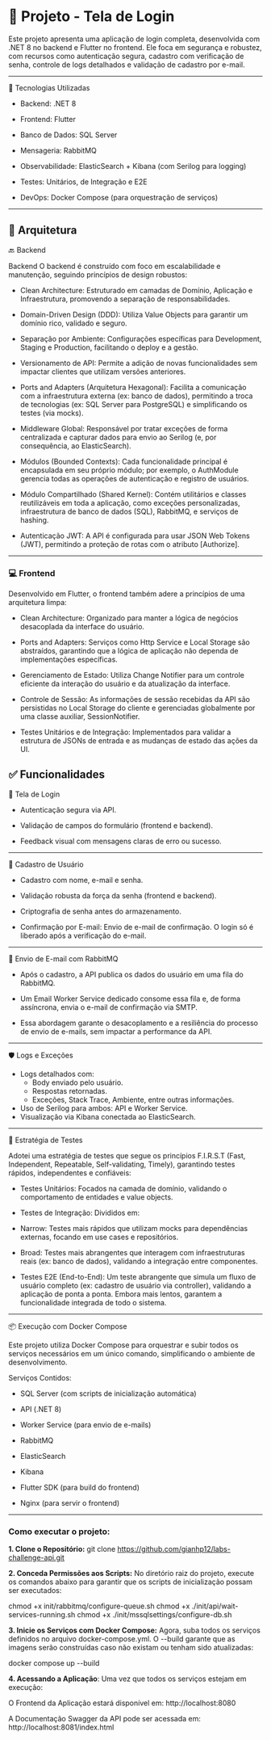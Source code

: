 # 🔐 Projeto - Tela de Login

Este projeto apresenta uma aplicação de login completa, desenvolvida com .NET 8 no backend e Flutter no frontend. Ele foca em segurança e robustez, com recursos como autenticação segura, cadastro com verificação de senha, controle de logs detalhados e validação de cadastro por e-mail.

---

🚀 Tecnologias Utilizadas
- Backend: .NET 8

- Frontend: Flutter

- Banco de Dados: SQL Server

- Mensageria: RabbitMQ

- Observabilidade: ElasticSearch + Kibana (com Serilog para logging)

- Testes: Unitários, de Integração e E2E

- DevOps: Docker Compose (para orquestração de serviços)

---

## 🧩 Arquitetura

🔙 Backend

 Backend
O backend é construído com foco em escalabilidade e manutenção, seguindo princípios de design robustos:

- Clean Architecture: Estruturado em camadas de Domínio, Aplicação e Infraestrutura, promovendo a separação de responsabilidades.

- Domain-Driven Design (DDD): Utiliza Value Objects para garantir um domínio rico, validado e seguro.

- Separação por Ambiente: Configurações específicas para Development, Staging e Production, facilitando o deploy e a gestão.

- Versionamento de API: Permite a adição de novas funcionalidades sem impactar clientes que utilizam versões anteriores.

- Ports and Adapters (Arquitetura Hexagonal): Facilita a comunicação com a infraestrutura externa (ex: banco de dados), permitindo a troca de tecnologias (ex: SQL Server para PostgreSQL) e simplificando os testes (via mocks).

- Middleware Global: Responsável por tratar exceções de forma centralizada e capturar dados para envio ao Serilog (e, por consequência, ao ElasticSearch).

- Módulos (Bounded Contexts): Cada funcionalidade principal é encapsulada em seu próprio módulo; por exemplo, o AuthModule gerencia todas as operações de autenticação e registro de usuários.

- Módulo Compartilhado (Shared Kernel): Contém utilitários e classes reutilizáveis em toda a aplicação, como exceções personalizadas, infraestrutura de banco de dados (SQL), RabbitMQ, e serviços de hashing.

- Autenticação JWT: A API é configurada para usar JSON Web Tokens (JWT), permitindo a proteção de rotas com o atributo [Authorize].

---

### 💻 Frontend

Desenvolvido em Flutter, o frontend também adere a princípios de uma arquitetura limpa:

- Clean Architecture: Organizado para manter a lógica de negócios desacoplada da interface do usuário.

- Ports and Adapters: Serviços como Http Service e Local Storage são abstraídos, garantindo que a lógica de aplicação não dependa de implementações específicas.

- Gerenciamento de Estado: Utiliza Change Notifier para um controle eficiente da interação do usuário e da atualização da interface.

- Controle de Sessão: As informações de sessão recebidas da API são persistidas no Local Storage do cliente e gerenciadas globalmente por uma classe auxiliar, SessionNotifier.

- Testes Unitários e de Integração: Implementados para validar a estrutura de JSONs de entrada e as mudanças de estado das ações da UI.


## ✅ Funcionalidades

🔑 Tela de Login

- Autenticação segura via API.

- Validação de campos do formulário (frontend e backend).

- Feedback visual com mensagens claras de erro ou sucesso.

---

 📝 Cadastro de Usuário

- Cadastro com nome, e-mail e senha.

- Validação robusta da força da senha (frontend e backend).

- Criptografia de senha antes do armazenamento.

- Confirmação por E-mail: Envio de e-mail de confirmação. O login só é liberado após a verificação do e-mail.

---

📨 Envio de E-mail com RabbitMQ

- Após o cadastro, a API publica os dados do usuário em uma fila do RabbitMQ.

- Um Email Worker Service dedicado consome essa fila e, de forma assíncrona, envia o e-mail de confirmação via SMTP.

- Essa abordagem garante o desacoplamento e a resiliência do processo de envio de e-mails, sem impactar a performance da API.

---

🛡️ Logs e Exceções

- Logs detalhados com:
  - Body enviado pelo usuário.
  - Respostas retornadas.
  - Exceções, Stack Trace, Ambiente, entre outras informações.
- Uso de Serilog para ambos: API e Worker Service.
- Visualização via Kibana conectada ao ElasticSearch.

---

🧪 Estratégia de Testes

Adotei uma estratégia de testes que segue os princípios F.I.R.S.T (Fast, Independent, Repeatable, Self-validating, Timely), garantindo testes rápidos, independentes e confiáveis:

- Testes Unitários: Focados na camada de domínio, validando o comportamento de entidades e value objects.

- Testes de Integração: Divididos em:

- Narrow: Testes mais rápidos que utilizam mocks para dependências externas, focando em use cases e repositórios.

- Broad: Testes mais abrangentes que interagem com infraestruturas reais (ex: banco de dados), validando a integração entre componentes.

- Testes E2E (End-to-End): Um teste abrangente que simula um fluxo de usuário completo (ex: cadastro de usuário via controller), validando a aplicação de ponta a ponta. Embora mais lentos, garantem a funcionalidade integrada de todo o sistema.

---

📦 Execução com Docker Compose

Este projeto utiliza Docker Compose para orquestrar e subir todos os serviços necessários em um único comando, simplificando o ambiente de desenvolvimento.

Serviços Contidos:
- SQL Server (com scripts de inicialização automática)

- API (.NET 8)

- Worker Service (para envio de e-mails)

- RabbitMQ

- ElasticSearch

- Kibana

- Flutter SDK (para build do frontend)

- Nginx (para servir o frontend)

---

### Como executar o projeto:
**1. Clone o Repositório:**
git clone https://github.com/gianhp12/labs-challenge-api.git

**2. Conceda Permissões aos Scripts:**
No diretório raiz do projeto, execute os comandos abaixo para garantir que os scripts de inicialização possam ser executados:

chmod +x init/rabbitmq/configure-queue.sh
chmod +x ./init/api/wait-services-running.sh
chmod +x ./init/mssqlsettings/configure-db.sh

**3. Inicie os Serviços com Docker Compose:**
Agora, suba todos os serviços definidos no arquivo docker-compose.yml. O --build garante que as imagens serão construídas caso não existam ou tenham sido atualizadas:

docker compose up --build

**4. Acessando a Aplicação**:
Uma vez que todos os serviços estejam em execução:

O Frontend da Aplicação estará disponível em: http://localhost:8080

A Documentação Swagger da API pode ser acessada em: http://localhost:8081/index.html
